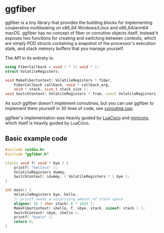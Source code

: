 # ggfiber

ggfiber is a tiny library that provides the building blocks for implementing cooperative
multitasking on x86_64 Windows/Linux and x86_64/arm64 macOS. ggfiber has no concept of fiber or
coroutine objects itself, instead it exposes two functions for creating and switching between
contexts, which are simply POD structs containing a snapshot of the processor's execution state, and
stack memory buffers that you manage yourself.

The API in its entirety is:

```cpp
using FiberCallback = void ( * )( void * );
struct VolatileRegisters;

void MakeFiberContext( VolatileRegisters * fiber,
	FiberCallback callback, void * callback_arg,
	void * stack, size_t stack_size );
void SwitchContext( VolatileRegisters * from, const VolatileRegisters * to );
```

As such ggfiber doesn't implement coroutines, but you can use ggfiber to implement them yourself in
30 lines of code, see [coroutine.cpp](https://github.com/mikejsavage/ggfiber/blob/master/coroutine.cpp).

ggfiber's implementation was heavily guided by [LuaCoco](https://coco.luajit.org) and
[minicoro](https://github.com/edubart/minicoro), which itself is heavily guided by LuaCoco.

## Basic example code

```cpp
#include <stdio.h>
#include "ggfiber.h"

static void f( void * bye ) {
	printf( "hello\n" );
	VolatileRegisters dummy;
	SwitchContext( &dummy, ( VolatileRegisters * ) bye );
}

int main() {
	VolatileRegisters bye, hello;
	// printf needs a surprising amount of stack space
	alignas( 16 ) char stack[ 8 * 1024 ];
	MakeFiberContext( &hello, f, &bye, stack, sizeof( stack ) );
	SwitchContext( &bye, &hello );
	printf( "bye\n" );
	return 0;
}
```
